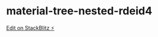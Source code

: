 # material-tree-nested-rdeid4

[Edit on StackBlitz ⚡️](https://stackblitz.com/edit/material-tree-nested-rdeid4)